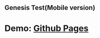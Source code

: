 ## Genesis Test(Mobile version)

# Demo: [Github Pages](https://mr-sychevskyi.github.io/test-mobile/src/index.html)
